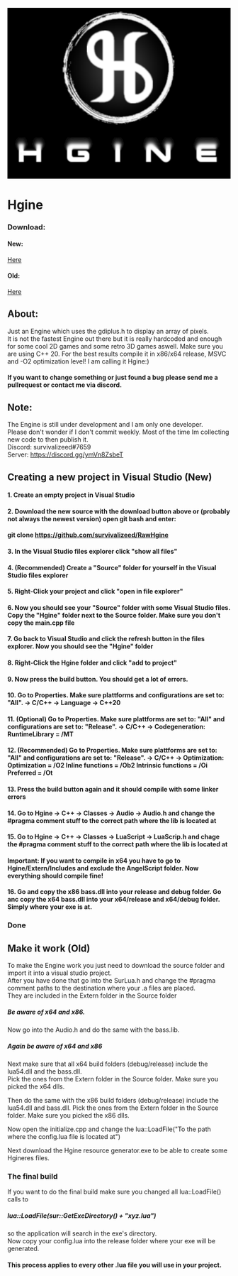 ![nope](https://github.com/survivalizeed/Hgine/blob/master/Res/HgineSplashGithub.png?raw=true)
# Hgine
### Download:  
#### New: 
<a href="https://minhaskamal.github.io/DownGit/#/home?url=https://github.com/survivalizeed/Hgine/tree/master/New%20Source">Here</a> 
#### Old: 
<a href="https://minhaskamal.github.io/DownGit/#/home?url=https://github.com/survivalizeed/Hgine/tree/master/Source">Here</a> 
## About:

Just an Engine which uses the gdiplus.h to display an array of pixels.  
It is not the fastest Engine out there but it is really hardcoded and enough for some cool 2D games and some retro 3D games aswell.
Make sure you are using C++ 20. For the best results compile it in x86/x64 release, MSVC and -O2 optimization level!  I am calling it Hgine:)  

#### If you want to change something or just found a bug please send me a pullrequest or contact me via discord.

## Note:   
The Engine is still under development and I am only one developer.  
Please don't wonder if I don't commit weekly.
Most of the time Im collecting new code to then publish it.  
Discord: survivalizeed#7659  
Server: https://discord.gg/ymVn8ZsbeT

## Creating a new project in Visual Studio (New)
#### 1. Create an empty project in Visual Studio
#### 2. Download the new source with the download button above or (probably not always the newest version) open git bash and enter:
#### git clone https://github.com/survivalizeed/RawHgine
#### 3. In the Visual Studio files explorer click "show all files"
#### 4. (Recommended) Create a "Source" folder for yourself in the Visual Studio files explorer
#### 5. Right-Click your project and click "open in file explorer"
#### 6. Now you should see your "Source" folder with some Visual Studio files. Copy the "Hgine" folder next to the Source folder. Make sure you don't copy the main.cpp file
#### 7. Go back to Visual Studio and click the refresh button in the files explorer. Now you should see the "Hgine" folder
#### 8. Right-Click the Hgine folder and click "add to project"
#### 9. Now press the build button. You should get a lot of errors.
#### 10. Go to Properties. Make sure plattforms and configurations are set to: "All". -> C/C++ -> Language -> C++20
#### 11. (Optional) Go to Properties. Make sure plattforms are set to: "All" and configurations are set to: "Release". -> C/C++ -> Codegeneration: RuntimeLibrary = /MT
#### 12. (Recommended) Go to Properties. Make sure plattforms are set to: "All" and configurations are set to: "Release". -> C/C++ -> Optimization: Optimization = /O2 Inline functions = /Ob2 Intrinsic functions = /Oi Preferred = /Ot
#### 13. Press the build button again and it should compile with some linker errors
#### 14. Go to Hgine -> C++ -> Classes -> Audio -> Audio.h and change the #pragma comment stuff to the correct path where the lib is located at
#### 15. Go to Hgine -> C++ -> Classes -> LuaScript -> LuaScrip.h and chage the #pragma comment stuff to the correct path where the lib is located at
#### Important: If you want to compile in x64 you have to go to Hgine/Extern/Includes and exclude the AngelScript folder. Now everything should compile fine!
#### 16. Go and copy the x86 bass.dll into your release and debug folder. Go anc copy the x64 bass.dll into your x64/release and x64/debug folder. Simply where your exe is at.
### Done

## Make it work (Old)
To make the Engine work you just need to download the source folder and import it into a visual studio project.  
After you have done that go into the SurLua.h and change the #pragma comment paths to the destination where your .a files are placed.  
They are included in the Extern folder in the Source folder 
##### Be aware of x64 and x86.  
Now go into the Audio.h and do the same with the bass.lib.  
##### Again be aware of x64 and x86
Next make sure that all x64 build folders (debug/release) include the lua54.dll and the bass.dll.  
Pick the ones from the Extern folder in the Source folder. Make sure you picked the x64 dlls.  
  
Then do the same with the x86 build folders (debug/release) include the lua54.dll and bass.dll.
Pick the ones from the Extern folder in the Source folder. Make sure you picked the x86 dlls.  

Now open the initialize.cpp and change the lua::LoadFile("To the path where the config.lua file is located at")  

Next download the Hgine resource generator.exe to be able to create some Hgineres files.  

### The final build
If you want to do the final build make sure you changed all lua::LoadFile() calls to 
##### lua::LoadFile(sur::GetExeDirectory() + "xyz.lua")  
so the application will search in the exe's directory.  
Now copy your config.lua into the release folder where your exe will be generated.  
#### This process applies to every other .lua file you will use in your project.



